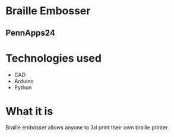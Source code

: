 # Braille Embosser
## PennApps24

# Technologies used
- CAD
- Arduino
- Python

# What it is
Braille embosser allows anyone to 3d print their own braille printer
